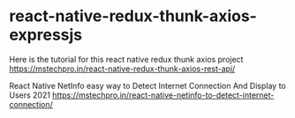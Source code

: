 # react-native-redux-thunk-axios-expressjs

Here is the tutorial for this react native redux thunk axios project https://mstechpro.in/react-native-redux-thunk-axios-rest-api/

React Native NetInfo easy way to Detect Internet Connection And Display to Users 2021 https://mstechpro.in/react-native-netinfo-to-detect-internet-connection/




